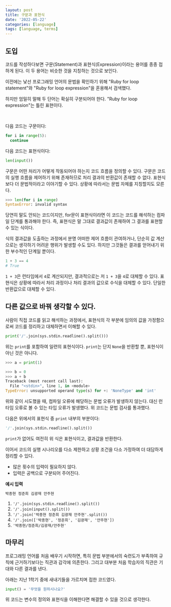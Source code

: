 ```yaml
---
layout: post
title: 구문과 표현식
date: '2022-05-22'
categories: [language]
tags: [language, terms]
---
```


## 도입

코드를 작성하다보면 구문(Statement)과 표현식(Expression)이라는 용어를 종종 접하게 된다. 이 두 용어는 비슷한 것을 지칭하는 것으로 보인다.  

이전에는 낯선 프로그래밍 언어의 문법을 확인하기 위해 "Ruby for loop statement"와 "Ruby for loop expression"을 혼용해서 검색했다.  

하지만 엄밀히 말해 두 단어는 확실히 구분되어야 한다. "Ruby for loop expression"는 틀린 표현이다.  

<br />

다음 코드는 구문이다:

```py
for i in range(5):
  continue
```

다음 코드는 표현식이다:

```py
len(input())
```

구문은 어떤 처리가 어떻게 작동되어야 하는지 코드 흐름을 정의할 수 있다. 구문은 코드의 실행 흐름을 제어하기 위해 존재하므로 처리 결과의 반환값이 존재할 수 없다. 표현식보다 더 문법적이라고 이야기할 수 있다. 상황에 따라서는 문법 자체를 지칭할지도 모른다.  

```py
>>> len(for i in range)
SyntaxError: invalid syntax
```

당연히 말도 안되는 코드이지만, for문이 표현식이라면 이 코드는 코드를 해석하는 컴파일 단계를 통과해야 한다. 즉, 표현식은 말 그대로 결과값이 존재하여 그 결과를 표현할 수 있는 식이다.  

식의 결과값을 도출하는 과정에서 분명 어떠한 제어 흐름이 관여하거나, 단순히 값 계산으로는 생각하기 어려운 행위가 발생할 수도 있다. 하지만 그것들은 결과를 얻어내기 위한 부수적인 단계일 뿐이다.  

```py
1 + 3 == 4
# True
```

`1 + 3`은 런타임에서 `4`로 계산되지만, 결과적으로는 저 `1 + 3`을 `4`로 대체할 수 있다. 표현식은 상황에 따라서 처리 과정이나 처리 결과의 값으로 수식을 대체할 수 있다. 단일한 반환값으로 대체할 수 있다.  

## 다른 값으로 바꿔 생각할 수 있다.

사람이 직접 코드를 읽고 해석하는 과정에서, 표현식의 각 부분에 임의의 값을 가정함으로써 코드를 정리하고 대체하면서 이해할 수 있다.  

```py
print('/'.join(sys.stdin.readline().split()))
```

위는 `print`를 포함하여 일련의 표현식이다. `print`는 단지 `None`을 반환할 뿐, 표현식이 아닌 것은 아니다.  

```py
>>> a = print(1)

>>> b = 0
>>> a + b
Traceback (most recent call last):
  File "<stdin>", line 1, in <module>
TypeError: unsupported operand type(s) for +: 'NoneType' and 'int'
```

위와 같이 시도했을 때, 컴파일 오류에 해당하는 문법 오류가 발생하지 않는다. 대신 런타임 오류로 볼 수 있는 타입 오류가 발생했다. 위 코드는 문법 검사를 통과했다.  

다음은 위에서의 표현식 중 `print` 내부의 부분이다:

```py
'/'.join(sys.stdin.readline().split())
```

`print`가 없어도 여전히 위 식은 표현식이고, 결과값을 반환한다.  

이어서 코드의 실행 시나리오를 다소 제한하고 상황 조건을 다소 가정하여 더 대담하게 정리할 수 있다.  

- 많은 횟수의 입력이 필요하지 않다.  
- 입력은 공백으로 구분되어 주어진다.  

**예시 입력**
```txt
박종현 정준희 김광재 안주현
```

1. `'/'.join(sys.stdin.readline().split())`
2. `'/'.join(input().split())`
3. `'/'.join('박종현 정준희 김광재 안주현'.split())`
4. `'/'.join(['박종현', '정준희', '김광재', '안주현'])`
5. `'박종현/정준희/김광재/안주현'`

## 마무리

프로그래밍 언어를 처음 배우기 시작하면, 특히 문법 부분에서의 숙련도가 부족하여 규칙에 근거하기보다는 직관과 감각에 의존한다. 그리고 대부분 처음 학습자의 직관은 기대와 다른 결과를 낸다.  

아래는 지난 1학기 중에 새내기들을 가르치며 접한 코드였다.


```py
input() = '무엇을 원하시나요?'
```

위 코드는 변수의 정의와 표현식을 이해한다면 해결할 수 있을 것으로 생각한다.  
